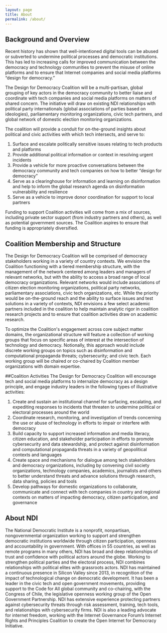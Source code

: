 ```yaml
---
layout: page
title: About
permalink: /about/
---
```

## Background and Overview
Recent history has shown that well-intentioned digital tools can be abused or subverted to undermine political processes and democratic institutions. This has led to increasing calls for improved communication between the democracy and technology communities to prevent the misuse of online platforms and to ensure that Internet companies and social media platforms “design for democracy.”

The Design for Democracy Coalition will be a multi-partisan, global grouping of key actors in the democracy community to better liaise and coordinate with tech companies and social media platforms on matters of shared concern. The initiative will draw on existing NDI relationships with political party internationals (global associations of parties based on ideologies), parliamentary monitoring organizations, civic tech partners, and global network of domestic election monitoring organizations.

The coalition will provide a conduit for on-the-ground insights about political and civic activities with which tech intersects, and serve to:

1. Surface and escalate politically sensitive issues relating to tech products and platforms
2. Provide additional political information or context in resolving urgent incidents
3. Provide a vehicle for more proactive conversations between the democracy community and tech companies on how to better “design for democracy”
4. Serve as a clearinghouse for information and learning on disinformation and help to inform the global research agenda on disinformation vulnerability and resilience
5. Serve as a vehicle to improve donor coordination for support to local partners

Funding to support Coalition activities will come from a mix of sources, including private sector support (from industry partners and others), as well as potential government sources. The Coalition aspires to ensure that funding is appropriately diversified.

## Coalition Membership and Structure
The Design for Democracy Coalition will be comprised of democracy stakeholders working in a variety of country contexts. We envision the Coalition functioning with a tiered membership structure, with the management of the network centered among leaders and managers of relevant networks, but with the ability to access a broad range of local democracy organizations. Relevant networks would include associations of citizen election monitoring organizations, political party networks, parliamentary associations, civic tech organizations, etc. While the priority would be on-the-ground reach and the ability to surface issues and test solutions in a variety of contexts, NDI envisions a few select academic partners included in the coalition to help maintain analytic rigor in coalition research projects and to ensure that coalition activities draw on academic research.

To optimize the Coalition's engagement across core subject matter domains, the organizational
structure will feature a collection of working groups that focus on specific areas of interest at the intersection of technology and democracy. Notionally, this approach would include discrete working groups on topics such as disinformation and computational propaganda threats; cybersecurity; and civic tech. Each working group will be chaired or co-chaired by Coalition member organizations with domain expertise.

##Coalition Activities
The Design for Democracy Coalition will encourage tech and social media platforms to internalize democracy as a design principle, and engage industry leaders in the following types of illustrative activities:
1. Create and sustain an institutional channel for surfacing, escalating, and expediting responses to incidents that threaten to undermine political or electoral processes around the world
2. Coordinate research, monitoring, and investigation of trends concerning the use or abuse of technology in efforts to impair or interfere with democracy
3. Build capacity to support increased information and media literacy, citizen education, and
stakeholder participation in efforts to promote cybersecurity and data stewardship, and protect against disinformation and computational propaganda threats in a variety of geopolitical contexts and languages
4. Create space and mechanisms for dialogue among tech stakeholders and democracy organizations, including by convening civil society organizations, technology companies, academics, journalists and others to better understand threats and advance solutions through
research, data sharing, policies and tools
5. Develop pathways for domestic organizations to collaborate, communicate and connect with
tech companies in country and regional contexts on matters of impacting democracy, citizen participation, and governance

## About NDI
The National Democratic Institute is a nonprofit, nonpartisan, nongovernmental organization working to support and strengthen democratic institutions worldwide through citizen participation, openness and accountability in government. With offices in 55 countries, as well as remote programs in many others, NDI has broad and deep relationships of trust and confidence with political actors around the globe. Working to strengthen political parties and the electoral process, NDI combines relationships with political elites with grassroots actors. NDI has maintained a continuous presence in Silicon Valley since 2013, in recognition of the impact of technological change on democratic development. It has been a
leader in the civic tech and open government movements, providing support to the Code for All global community and co-chairing, with the Congress of Chile, the legislative openness working group of the Open Government Partnership. NDI has extensive experience protecting partners against cybersecurity threats through risk assessment, training, tech tools, and relationships with cybersecurity firms. NDI is also a leading advocate for internet freedom, working with the Internet Governance Forum’s Internet Rights and Principles Coalition to create the Open Internet for Democracy Initiative.
